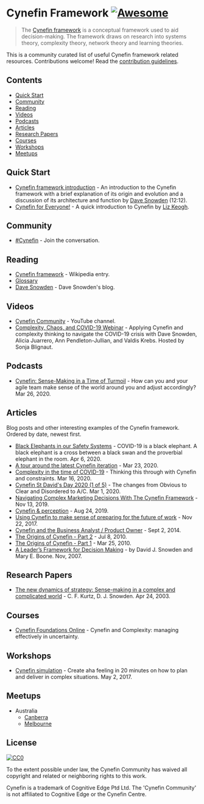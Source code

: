 # Cynefin Framework [![Awesome](https://awesome.re/badge.svg)](https://awesome.re)

> The [Cynefin framework](https://en.wikipedia.org/wiki/Cynefin_framework) is a conceptual framework used to aid decision-making. The framework draws on research into systems theory, complexity theory, network theory and learning theories.

This is a community curated list of useful Cynefin framework related resources. Contributions welcome! Read the [contribution guidelines](contributing.md). 

## Contents

- [Quick Start](#quick-start)
- [Community](#community)
- [Reading](#reading)
- [Videos](#videos)
- [Podcasts](#podcasts)
- [Articles](#articles)
- [Research Papers](#research-papers)
- [Courses](#courses)
- [Workshops](#workshops)
- [Meetups](#meetups)

## Quick Start

- [Cynefin framework introduction](https://cognitive-edge.com/videos/cynefin-framework-introduction/) - An introduction to the Cynefin framework with a brief explanation of its origin and evolution and a discussion of its architecture and function by [Dave Snowden](https://twitter.com/snowded) (12:12).
- [Cynefin for Everyone!](https://medium.com/@lunivore/cynefin-for-everyone-d5f47d9bd102) - A quick introduction to Cynefin by [Liz Keogh](https://twitter.com/lunivore).

## Community

- [#Cynefin](https://twitter.com/search?q=%23Cynefin) - Join the conversation.

## Reading

- [Cynefin framework](https://en.wikipedia.org/wiki/Cynefin_framework) - Wikipedia entry.
- [Glossary](https://cognitive-edge.com/resources/glossary/)
- [Dave Snowden](http://cognitive-edge.com/blog/author/dave-snowden/) - Dave Snowden's blog.

## Videos

- [Cynefin Community](https://www.youtube.com/channel/UCnUs0sHiVp8tn41ohZYFckA) - YouTube channel.
- [Complexity, Chaos, and COVID-19 Webinar](https://cognitive-edge.wistia.com/medias/y8wjlrc2tb) - Applying Cynefin and complexity thinking to navigate the COVID-19 crisis with Dave Snowden, Alicia Juarrero, Ann Pendleton-Jullian, and Valdis Krebs. Hosted by Sonja Blignaut.

## Podcasts

- [Cynefin: Sense-Making in a Time of Turmoil](https://soundcloud.com/troubleshootingagile/sense-making-framework) - How can you and your agile team make sense of the world around you and adjust accordingly? Mar 26, 2020.

## Articles

Blog posts and other interesting examples of the Cynefin framework. Ordered by date, newest first.

- [Black Elephants in our Safety Systems](http://gswong.com/black-elephants-in-our-safety-systems/) - COVID-19 is a black elephant. A black elephant is a cross between a black swan and the proverbial elephant in the room. Apr 6, 2020.
- [A tour around the latest Cynefin iteration](http://www.chriscorrigan.com/parkinglot/a-tour-around-the-latest-cynefin-iteration/) - Mar 23, 2020.
- [Complexity in the time of COVID-19](http://www.chriscorrigan.com/parkinglot/complexity-in-the-time-of-covid-19/) - Thinking this through with Cynefin and constraints. Mar 16, 2020.
- [Cynefin St David's Day 2020 (1 of 5)](https://cognitive-edge.com/blog/cynefin-st-davids-day-2020-1-of-n/) - The changes from Obvious to Clear and Disordered to A/C. Mar 1, 2020.
- [Navigating Complex Marketing Decisions With The Cynefin Framework](https://www.forbes.com/sites/forbestechcouncil/2019/11/13/navigating-complex-marketing-decisions-with-the-cynefin-framework/) - Nov 13, 2019.
- [Cynefin & perception](https://cognitive-edge.com/blog/cynefin-perception/) - Aug 24, 2019.
- [Using Cynefin to make sense of preparing for the future of work](https://www.morebeyond.co.za/using-cynefin-to-make-sense-of-preparing-for-the-future-of-work/) - Nov 22, 2017.
- [Cynefin and the Business Analyst / Product Owner](https://theitriskmanager.com/2014/09/02/cynefin-and-the-business-analyst-product-owner/) - Sept 2, 2014.
- [The Origins of Cynefin - Part 2](https://cognitive-edge.com/blog/part-two-origins-of-cynefin/) - Jul 8, 2010.
- [The Origins of Cynefin - Part 1](https://cognitive-edge.com/blog/part-one-origins-of-cynefin/) - Mar 25, 2010.
- [A Leader’s Framework for Decision Making](https://hbr.org/2007/11/a-leaders-framework-for-decision-making) - by David J. Snowden and Mary E. Boone. Nov, 2007.


## Research Papers

- [The new dynamics of strategy: Sense-making in a complex and complicated world](https://alumni.media.mit.edu/~brooks/storybiz/kurtz.pdf) -  C. F. Kurtz, D. J. Snowden. Apr 24, 2003.

## Courses

- [Cynefin Foundations Online](https://cognitive-edge.com/events/cynefin-foundations-online-2/) - Cynefin and Complexity: managing effectively in uncertainty.

## Workshops

- [Cynefin simulation](https://dandypeople.com/blog/cynefin-simulation-create-aha-feeling-20-min-plan-deliver-complex-situations/) - Create aha feeling in 20 minutes on how to plan and deliver in complex situations. May 2, 2017.

## Meetups

- Australia
  - [Canberra](https://www.meetup.com/en-AU/Cynefin-Canberra-Meetup/)
  - [Melbourne](https://www.meetup.com/Cynefin-Melbourne-Meetup-Group/)
  
## License

[![CC0](https://mirrors.creativecommons.org/presskit/buttons/88x31/svg/cc-zero.svg)](https://creativecommons.org/publicdomain/zero/1.0)

To the extent possible under law, the Cynefin Community has waived all copyright and related or neighboring rights to this work.

Cynefin is a trademark of Cognitive Edge Ptd Ltd. The 'Cynefin Community' is not affiliated to Cognitive Edge or the Cynefin Centre.
